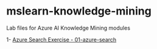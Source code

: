 # mslearn-knowledge-mining
Lab files for Azure AI Knowledge Mining modules

1- [Azure Search Exercise - 01-azure-search](https://microsoftlearning.github.io/mslearn-knowledge-mining/Instructions/Exercises/01-azure-search.html)


